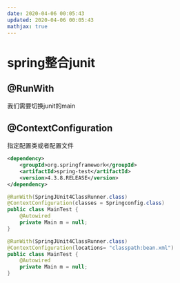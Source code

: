 ```yaml
---
date: 2020-04-06 00:05:43
updated: 2020-04-06 00:05:43
mathjax: true
---
```



# spring整合junit
## @RunWith
 我们需要切换junit的main
## @ContextConfiguration
 指定配置类或者配置文件
```xml
<dependency>
    <groupId>org.springframework</groupId>
    <artifactId>spring-test</artifactId>
    <version>4.3.8.RELEASE</version>
</dependency>
```
<!-- more -->
```java
@RunWith(SpringJUnit4ClassRunner.class)
@ContextConfiguration(classes = Springconfig.class)
public class MainTest {
    @Autowired
    private Main m = null;
}
```
```java
@RunWith(SpringJUnit4ClassRunner.class)
@ContextConfiguration(locations= "classpath:bean.xml")
public class MainTest {
    @Autowired
    private Main m = null;
}
```